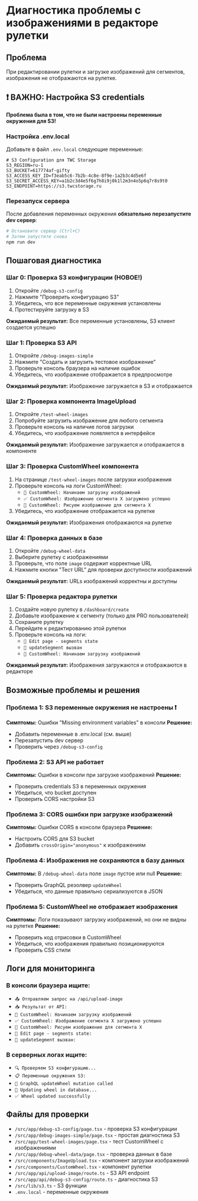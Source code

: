 # Диагностика проблемы с изображениями в редакторе рулетки

## Проблема
При редактировании рулетки и загрузке изображений для сегментов, изображения не отображаются на рулетке.

## ❗ ВАЖНО: Настройка S3 credentials

**Проблема была в том, что не были настроены переменные окружения для S3!**

### Настройка .env.local
Добавьте в файл `.env.local` следующие переменные:

```env
# S3 Configuration для TWC Storage
S3_REGION=ru-1
S3_BUCKET=617774af-gifty
S3_ACCESS_KEY_ID=f3eab5c6-7b2b-4c8e-8f9e-1a2b3c4d5e6f
S3_SECRET_ACCESS_KEY=a1b2c3d4e5f6g7h8i9j0k1l2m3n4o5p6q7r8s9t0
S3_ENDPOINT=https://s3.twcstorage.ru
```

### Перезапуск сервера
После добавления переменных окружения **обязательно перезапустите dev сервер**:
```bash
# Остановите сервер (Ctrl+C)
# Затем запустите снова
npm run dev
```

## Пошаговая диагностика

### Шаг 0: Проверка S3 конфигурации (НОВОЕ!)
1. Откройте `/debug-s3-config`
2. Нажмите "Проверить конфигурацию S3"
3. Убедитесь, что все переменные окружения установлены
4. Протестируйте загрузку в S3

**Ожидаемый результат:** Все переменные установлены, S3 клиент создается успешно

### Шаг 1: Проверка S3 API
1. Откройте `/debug-images-simple`
2. Нажмите "Создать и загрузить тестовое изображение"
3. Проверьте консоль браузера на наличие ошибок
4. Убедитесь, что изображение отображается в предпросмотре

**Ожидаемый результат:** Изображение загружается в S3 и отображается

### Шаг 2: Проверка компонента ImageUpload
1. Откройте `/test-wheel-images`
2. Попробуйте загрузить изображение для любого сегмента
3. Проверьте консоль на наличие логов загрузки
4. Убедитесь, что изображение появляется в интерфейсе

**Ожидаемый результат:** Изображение загружается и отображается в компоненте

### Шаг 3: Проверка CustomWheel компонента
1. На странице `/test-wheel-images` после загрузки изображения
2. Проверьте консоль на логи CustomWheel:
   - `🔄 CustomWheel: Начинаем загрузку изображений`
   - `✅ CustomWheel: Изображение сегмента X загружено успешно`
   - `🎨 CustomWheel: Рисуем изображение для сегмента X`
3. Убедитесь, что изображение отображается на рулетке

**Ожидаемый результат:** Изображения отображаются на рулетке

### Шаг 4: Проверка данных в базе
1. Откройте `/debug-wheel-data`
2. Выберите рулетку с изображениями
3. Проверьте, что поле `image` содержит корректные URL
4. Нажмите кнопки "Тест URL" для проверки доступности изображений

**Ожидаемый результат:** URLs изображений корректны и доступны

### Шаг 5: Проверка редактора рулетки
1. Создайте новую рулетку в `/dashboard/create`
2. Добавьте изображение к сегменту (только для PRO пользователей)
3. Сохраните рулетку
4. Перейдите к редактированию этой рулетки
5. Проверьте консоль на логи:
   - `🎯 Edit page - segments state`
   - `🔄 updateSegment вызван`
   - `🔄 CustomWheel: Начинаем загрузку изображений`

**Ожидаемый результат:** Изображения загружаются и отображаются в редакторе

## Возможные проблемы и решения

### Проблема 1: S3 переменные окружения не настроены ❗
**Симптомы:** Ошибки "Missing environment variables" в консоли
**Решение:** 
- Добавить переменные в .env.local (см. выше)
- Перезапустить dev сервер
- Проверить через `/debug-s3-config`

### Проблема 2: S3 API не работает
**Симптомы:** Ошибки в консоли при загрузке изображений
**Решение:** 
- Проверить credentials S3 в переменных окружения
- Убедиться, что bucket доступен
- Проверить CORS настройки S3

### Проблема 3: CORS ошибки при загрузке изображений
**Симптомы:** Ошибки CORS в консоли браузера
**Решение:**
- Настроить CORS для S3 bucket
- Добавить `crossOrigin="anonymous"` к изображениям

### Проблема 4: Изображения не сохраняются в базу данных
**Симптомы:** В `/debug-wheel-data` поле `image` пустое или null
**Решение:**
- Проверить GraphQL резолвер `updateWheel`
- Убедиться, что данные правильно сериализуются в JSON

### Проблема 5: CustomWheel не отображает изображения
**Симптомы:** Логи показывают загрузку изображений, но они не видны на рулетке
**Решение:**
- Проверить код отрисовки в CustomWheel
- Убедиться, что изображения правильно позиционируются
- Проверить CSS стили

## Логи для мониторинга

### В консоли браузера ищите:
- `📤 Отправляем запрос на /api/upload-image`
- `📥 Результат от API:`
- `🔄 CustomWheel: Начинаем загрузку изображений`
- `✅ CustomWheel: Изображение сегмента X загружено успешно`
- `🎨 CustomWheel: Рисуем изображение для сегмента X`
- `🎯 Edit page - segments state:`
- `🔄 updateSegment вызван:`

### В серверных логах ищите:
- `🔍 Проверяем S3 конфигурацию...`
- `📋 Переменные окружения S3:`
- `🔄 GraphQL updateWheel mutation called`
- `💾 Updating wheel in database...`
- `✅ Wheel updated successfully`

## Файлы для проверки
- `/src/app/debug-s3-config/page.tsx` - проверка S3 конфигурации
- `/src/app/debug-images-simple/page.tsx` - простая диагностика S3
- `/src/app/test-wheel-images/page.tsx` - тест CustomWheel с изображениями
- `/src/app/debug-wheel-data/page.tsx` - проверка данных в базе
- `/src/components/ImageUpload.tsx` - компонент загрузки изображений
- `/src/components/CustomWheel.tsx` - компонент рулетки
- `/src/app/api/upload-image/route.ts` - S3 API endpoint
- `/src/app/api/debug-s3-config/route.ts` - диагностика S3
- `/src/lib/s3.ts` - S3 функции
- `.env.local` - переменные окружения 
